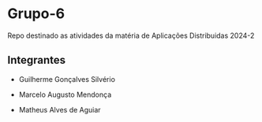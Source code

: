 # Grupo-6
Repo destinado as atividades da matéria de Aplicações Distribuidas 2024-2

## Integrantes

- Guilherme Gonçalves Silvério

- Marcelo Augusto Mendonça

- Matheus Alves de Aguiar
